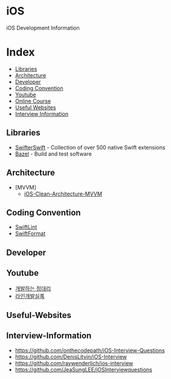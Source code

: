 # iOS
iOS Development Information


# Index
- [Libraries](#Libraries)
- [Architecture](#Architecture)
- [Developer](#Developer)
- [Coding Convention](#Coding-Convention)
- [Youtube](#Youtube)
- [Online Course](#Online-Course)
- [Useful Websites](#Useful-Websites)
- [Interview Information](#Interview-Information)

## Libraries
- [SwifterSwift](https://github.com/SwifterSwift/SwifterSwift) - Collection of over 500 native Swift extensions
- [Bazel](https://github.com/bazelbuild/bazel) - Build and test software

## Architecture
- [MVVM]
  - [iOS-Clean-Architecture-MVVM](https://github.com/kudoleh/iOS-Clean-Architecture-MVVM)

## Coding Convention
- [SwiftLint](https://github.com/realm/SwiftLint)
- [SwiftFormat](https://github.com/nicklockwood/SwiftFormat)

## Developer

## Youtube
- [개발하는 정대리](https://www.youtube.com/c/%EA%B0%9C%EB%B0%9C%ED%95%98%EB%8A%94%EC%A0%95%EB%8C%80%EB%A6%AC)
- [라인개발실록](https://www.youtube.com/c/linedevlog)

## Useful-Websites

## Interview-Information
- https://github.com/onthecodepath/iOS-Interview-Questions
- https://github.com/DenisLitvin/iOS-Interview
- https://github.com/raywenderlich/ios-interview
- https://github.com/JeaSungLEE/iOSInterviewquestions
